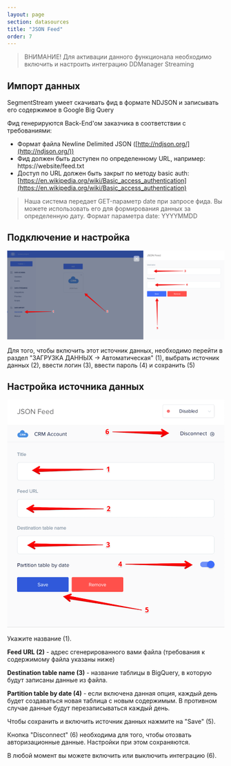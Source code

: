 ```yaml
---
layout: page
section: datasources
title: "JSON Feed"
order: 7
---
```


> ВНИМАНИЕ! Для активации данного функционала необходимо включить и настроить интеграцию DDManager Streaming

## Импорт данных

SegmentStream умеет скачивать фид в формате NDJSON и записывать его содержимое в Google Big Query

Фид генерируются Back-End'ом заказчика в соответствии с требованиями:

- Формат файла Newline Delimited JSON ([http://ndjson.org/](http://ndjson.org/))
- Фид должен быть доступен по определенному URL, например: https://website/feed.txt
- Доступ по URL должен быть закрыт по методу basic auth: [https://en.wikipedia.org/wiki/Basic_access_authentication](https://en.wikipedia.org/wiki/Basic_access_authentication)

> Наша система передает GET-параметр date при запросе фида. Вы можете использовать его для формирования данных за определенную дату.
Формат параметра date: YYYYMMDD

## Подключение и настройка

![](/img/json_feed_1.png)

Для того, чтобы включить этот источник данных, необходимо перейти в раздел "ЗАГРУЗКА ДАННЫХ → Автоматическая" (1), выбрать источник данных (2), ввести логин (3), ввести пароль (4) и сохранить (5)

## Настройка источника данных

![](/img/json_feed_3.png)

Укажите название (1).

**Feed URL (2)** - адрес сгенерированного вами файла (требования к содержимому файла указаны ниже)

**Destination table name (3)** - название таблицы в BigQuery, в которую будут записаны данные из файла.

**Partition table by date (4)** - если включена данная опция, каждый день будет создаваться новая таблица с новым содержимым. В противном случае данные будут перезаписываться каждый день.

Чтобы сохранить и включить источник данных нажмите на "Save" (5).

Кнопка "Disconnect" (6) необходима для того, чтобы отозвать авторизационные данные. Настройки при этом сохраняются.

В любой момент вы можете включить или выключить интеграцию (6).
